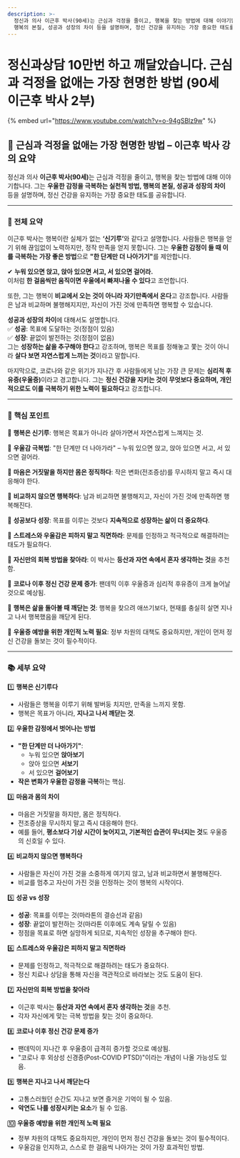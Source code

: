 ```yaml
---
description: >-
  정신과 의사 이근후 박사(90세)는 근심과 걱정을 줄이고, 행복을 찾는 방법에 대해 이야기합니다. 그는 우울한 감정을 극복하는 실천적 방법,
  행복의 본질, 성공과 성장의 차이 등을 설명하며, 정신 건강을 유지하는 가장 중요한 태도를 공유합니다.
---
```


# 정신과상담 10만번 하고 깨달았습니다. 근심과 걱정을 없애는 가장 현명한 방법 (90세 이근후 박사 2부)

{% embed url="https://www.youtube.com/watch?v=o-94gSBlz9w" %}

## 🎥 **근심과 걱정을 없애는 가장 현명한 방법 – 이근후 박사 강의 요약**

정신과 의사 **이근후 박사(90세)**&#xB294; 근심과 걱정을 줄이고, 행복을 찾는 방법에 대해 이야기합니다. 그는 **우울한 감정을 극복하는 실천적 방법, 행복의 본질, 성공과 성장의 차이** 등을 설명하며, 정신 건강을 유지하는 가장 중요한 태도를 공유합니다.

***

### 📌 **전체 요약**

이근후 박사는 행복이란 실체가 없는 **‘신기루’**&#xC640; 같다고 설명합니다. 사람들은 행복을 얻기 위해 끊임없이 노력하지만, 정작 만족을 얻지 못합니다. 그는 **우울한 감정이 들 때 이를 극복하는 가장 좋은 방법**으로 **"한 단계만 더 나아가기"**&#xB97C; 제안합니다.

✔ **누워 있으면 앉고, 앉아 있으면 서고, 서 있으면 걸어라.**\
이처럼 **한 걸음씩만 움직이면 우울에서 빠져나올 수 있다**고 조언합니다.

또한, 그는 행복이 **비교에서 오는 것이 아니라 자기만족에서 온다**고 강조합니다. 사람들은 남과 비교하며 불행해지지만, 자신이 가진 것에 만족하면 행복할 수 있습니다.

**성공과 성장의 차이**에 대해서도 설명합니다.\
✅ **성공**: 목표에 도달하는 것(정점이 있음)\
✅ **성장**: 끝없이 발전하는 것(정점이 없음)\
그는 **성장하는 삶을 추구해야 한다**고 강조하며, 행복은 목표를 정해놓고 쫓는 것이 아니라 **살다 보면 자연스럽게 느끼는 것**이라고 말합니다.

마지막으로, 코로나와 같은 위기가 지나간 후 사람들에게 남는 가장 큰 문제는 **심리적 후유증(우울증)**&#xC774;라고 경고합니다. 그는 **정신 건강을 지키는 것이 무엇보다 중요하며, 개인적으로도 이를 극복하기 위한 노력이 필요하다**고 강조합니다.

***

### 🌟 **핵심 포인트**

🔹 **행복은 신기루**: 행복은 목표가 아니라 살아가면서 자연스럽게 느껴지는 것.

🔹 **우울감 극복법**: "한 단계만 더 나아가라" – 누워 있으면 앉고, 앉아 있으면 서고, 서 있으면 걸어라.

🔹 **마음은 거짓말을 하지만 몸은 정직하다**: 작은 변화(전조증상)를 무시하지 말고 즉시 대응해야 한다.

🔹 **비교하지 않으면 행복하다**: 남과 비교하면 불행해지고, 자신이 가진 것에 만족하면 행복해진다.

🔹 **성공보다 성장**: 목표를 이루는 것보다 **지속적으로 성장하는 삶이 더 중요하다**.

🔹 **스트레스와 우울감은 피하지 말고 직면하라**: 문제를 인정하고 적극적으로 해결하려는 태도가 필요하다.

🔹 **자신만의 회복 방법을 찾아라**: 이 박사는 **등산과 자연 속에서 혼자 생각하는 것**을 추천함.

🔹 **코로나 이후 정신 건강 문제 증가**: 팬데믹 이후 우울증과 심리적 후유증이 크게 늘어날 것으로 예상됨.

🔹 **행복은 삶을 돌아볼 때 깨닫는 것**: 행복을 찾으려 애쓰기보다, 현재를 충실히 살면 지나고 나서 행복했음을 깨닫게 된다.

🔹 **우울증 예방을 위한 개인적 노력 필요**: 정부 차원의 대책도 중요하지만, 개인이 먼저 정신 건강을 돌보는 것이 필수적이다.

***

### 📚 **세부 요약**

1️⃣ **행복은 신기루다**

* 사람들은 행복을 이루기 위해 발버둥 치지만, 만족을 느끼지 못함.
* 행복은 목표가 아니라, **지나고 나서 깨닫는 것**.

2️⃣ **우울한 감정에서 벗어나는 방법**

* **"한 단계만 더 나아가기"**:
  * 누워 있으면 **앉아보기**
  * 앉아 있으면 **서보기**
  * 서 있으면 **걸어보기**
* **작은 변화가 우울한 감정을 극복**하는 핵심.

3️⃣ **마음과 몸의 차이**

* 마음은 거짓말을 하지만, 몸은 정직하다.
* 전조증상을 무시하지 말고 즉시 대응해야 한다.
* 예를 들어, **평소보다 기상 시간이 늦어지고, 기본적인 습관이 무너지는 것**도 우울증의 신호일 수 있다.

4️⃣ **비교하지 않으면 행복하다**

* 사람들은 자신이 가진 것을 소중하게 여기지 않고, 남과 비교하면서 불행해진다.
* 비교를 멈추고 자신이 가진 것을 인정하는 것이 행복의 시작이다.

5️⃣ **성공 vs 성장**

* **성공**: 목표를 이루는 것(마라톤의 결승선과 같음)
* **성장**: 끝없이 발전하는 것(마라톤 이후에도 계속 달릴 수 있음)
* 정점을 목표로 하면 실망하게 되므로, 지속적인 성장을 추구해야 한다.

6️⃣ **스트레스와 우울감은 피하지 말고 직면하라**

* 문제를 인정하고, 적극적으로 해결하려는 태도가 중요하다.
* 정신 치료나 상담을 통해 자신을 객관적으로 바라보는 것도 도움이 된다.

7️⃣ **자신만의 회복 방법을 찾아라**

* 이근후 박사는 **등산과 자연 속에서 혼자 생각하는 것**을 추천.
* 각자 자신에게 맞는 극복 방법을 찾는 것이 중요하다.

8️⃣ **코로나 이후 정신 건강 문제 증가**

* 팬데믹이 지나간 후 우울증이 급격히 증가할 것으로 예상됨.
* "코로나 후 외상성 신경증(Post-COVID PTSD)"이라는 개념이 나올 가능성도 있음.

9️⃣ **행복은 지나고 나서 깨닫는다**

* 고통스러웠던 순간도 지나고 보면 즐거운 기억이 될 수 있음.
* **악연도 나를 성장시키는 요소**가 될 수 있음.

🔟 **우울증 예방을 위한 개인적 노력 필요**

* 정부 차원의 대책도 중요하지만, 개인이 먼저 정신 건강을 돌보는 것이 필수적이다.
* 우울감을 인지하고, 스스로 한 걸음씩 나아가는 것이 가장 효과적인 방법.
